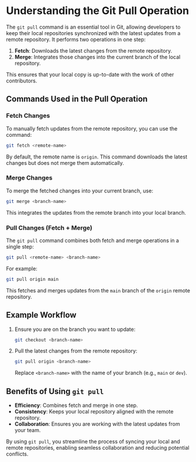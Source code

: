 # Understanding the Git Pull Operation

The `git pull` command is an essential tool in Git, allowing developers to keep their local repositories synchronized with the latest updates from a remote repository. It performs two operations in one step:

1. **Fetch**: Downloads the latest changes from the remote repository.
2. **Merge**: Integrates those changes into the current branch of the local repository.

This ensures that your local copy is up-to-date with the work of other contributors.

## Commands Used in the Pull Operation

### Fetch Changes
To manually fetch updates from the remote repository, you can use the command:
```bash
git fetch <remote-name>
```
By default, the remote name is `origin`. This command downloads the latest changes but does not merge them automatically.

### Merge Changes
To merge the fetched changes into your current branch, use:
```bash
git merge <branch-name>
```
This integrates the updates from the remote branch into your local branch.

### Pull Changes (Fetch + Merge)
The `git pull` command combines both fetch and merge operations in a single step:
```bash
git pull <remote-name> <branch-name>
```
For example:
```bash
git pull origin main
```
This fetches and merges updates from the `main` branch of the `origin` remote repository.

## Example Workflow
1. Ensure you are on the branch you want to update:
   ```bash
   git checkout <branch-name>
   ```
2. Pull the latest changes from the remote repository:
   ```bash
   git pull origin <branch-name>
   ```
   Replace `<branch-name>` with the name of your branch (e.g., `main` or `dev`).

## Benefits of Using `git pull`
- **Efficiency**: Combines fetch and merge in one step.
- **Consistency**: Keeps your local repository aligned with the remote repository.
- **Collaboration**: Ensures you are working with the latest updates from your team.

By using `git pull`, you streamline the process of syncing your local and remote repositories, enabling seamless collaboration and reducing potential conflicts.
